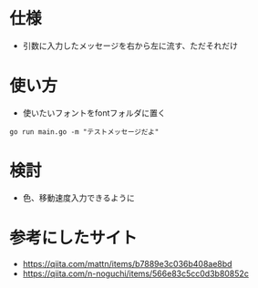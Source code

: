 # 仕様
- 引数に入力したメッセージを右から左に流す、ただそれだけ

# 使い方

- 使いたいフォントをfontフォルダに置く

```
go run main.go -m "テストメッセージだよ"
```

# 検討
- 色、移動速度入力できるように

# 参考にしたサイト
- https://qiita.com/mattn/items/b7889e3c036b408ae8bd
- https://qiita.com/n-noguchi/items/566e83c5cc0d3b80852c



